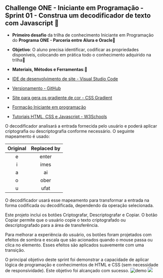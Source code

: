 ## Challenge ONE - Iniciante em Programação - Sprint 01 - Construa um decodificador de texto com Javascript 👣

* **Primeiro desafio** da trilha de conhecimento Iniciante em Programação do **Programa ONE - Parceria entre Alura e Oracle**🤝
* **Objetivo**:  O aluno precisa identificar, codificar as propriedades disponíveis, colocando em prática todo o conhecimento adquirido na trilha🤔

* **Materiais, Métodos e Ferramentas**:🧙

* [IDE de desenvolvimento de site - Visual Studio Code](https://code.visualstudio.com/) 
* [Versionamento - GitHub](https://github.com)
* [Site para gera os gradiente de cor - CSS Gradient](https://cssgradient.io/gradient-backgrounds/)
* [Formação Iniciante em programação](https://cursos.alura.com.br/formacao-logica-de-programacao-turma-3-oracle-one)
* [Tutoriais HTML, CSS e Javascript - W3Schools](https://www.w3schools.com/)



O decodificador analisará a entrada fornecida pelo usuário e poderá aplicar criptografia ou descriptografia conforme necessário. O seguinte mapeamento é usado:

| Original | Replaced by |
| :---: | :---: |
| e | enter |
| i | imes |
| a | ai |
| o | ober |
| u | ufat |

O decodificador usará esse mapeamento para transformar a entrada na forma codificada ou decodificada, dependendo da operação selecionada.

Este projeto inclui os botões Criptografar, Descriptografar e Copiar. O botão Copiar permite que o usuário copie o texto criptografado ou descriptografado para a área de transferência.


Para melhorar a experiência do usuário, os botões foram projetados com efeitos de sombra e escala que são acionados quando o mouse passa ou clica no elemento. Esses efeitos são aplicados suavemente com uma transição.

O principal objetivo deste sprint foi demonstrar a capacidade de aplicar lógica de programação e conhecimentos de HTML e CSS (sem necessidade de responsividade). Este objetivo foi alcançado com sucesso.
![demo](https://user-images.githubusercontent.com/49383092/213259087-902e5175-7980-44ee-ae8a-08b1c3981abe.png)
<img src="https://img.shields.io/badge/Status-100%25-brightgreen?style=for-the-badge&logo=appveyor">



